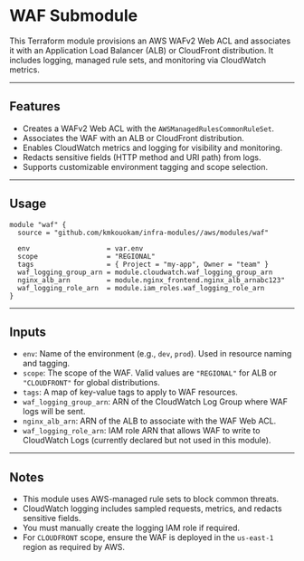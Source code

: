  # WAF Submodule

This Terraform module provisions an AWS WAFv2 Web ACL and associates it with an Application Load Balancer (ALB) or CloudFront distribution. It includes logging, managed rule sets, and monitoring via CloudWatch metrics.

---

## Features

- Creates a WAFv2 Web ACL with the `AWSManagedRulesCommonRuleSet`.
- Associates the WAF with an ALB or CloudFront distribution.
- Enables CloudWatch metrics and logging for visibility and monitoring.
- Redacts sensitive fields (HTTP method and URI path) from logs.
- Supports customizable environment tagging and scope selection.

---

## Usage

```hcl
module "waf" {
  source = "github.com/kmkouokam/infra-modules//aws/modules/waf"

  env                   = var.env
  scope                 = "REGIONAL"
  tags                  = { Project = "my-app", Owner = "team" }
  waf_logging_group_arn = module.cloudwatch.waf_logging_group_arn
  nginx_alb_arn         = module.nginx_frontend.nginx_alb_arnabc123"
  waf_logging_role_arn  = module.iam_roles.waf_logging_role_arn
}
```

---

## Inputs

- `env`: Name of the environment (e.g., `dev`, `prod`). Used in resource naming and tagging.
- `scope`: The scope of the WAF. Valid values are `"REGIONAL"` for ALB or `"CLOUDFRONT"` for global distributions.
- `tags`: A map of key-value tags to apply to WAF resources.
- `waf_logging_group_arn`: ARN of the CloudWatch Log Group where WAF logs will be sent.
- `nginx_alb_arn`: ARN of the ALB to associate with the WAF Web ACL.
- `waf_logging_role_arn`: IAM role ARN that allows WAF to write to CloudWatch Logs (currently declared but not used in this module).

---

## Notes

- This module uses AWS-managed rule sets to block common threats.
- CloudWatch logging includes sampled requests, metrics, and redacts sensitive fields.
- You must manually create the logging IAM role if required.
- For `CLOUDFRONT` scope, ensure the WAF is deployed in the `us-east-1` region as required by AWS.

